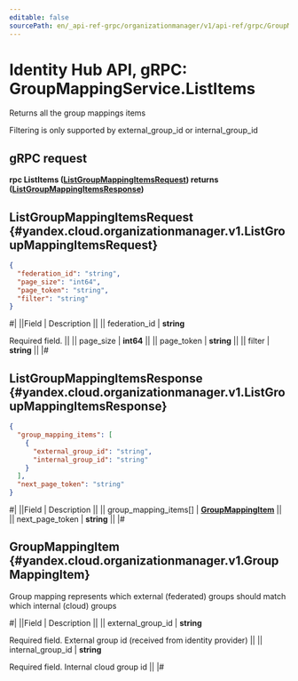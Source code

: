 ```yaml
---
editable: false
sourcePath: en/_api-ref-grpc/organizationmanager/v1/api-ref/grpc/GroupMapping/listItems.md
---
```


# Identity Hub API, gRPC: GroupMappingService.ListItems

Returns all the group mappings items

Filtering is only supported by external_group_id or internal_group_id

## gRPC request

**rpc ListItems ([ListGroupMappingItemsRequest](#yandex.cloud.organizationmanager.v1.ListGroupMappingItemsRequest)) returns ([ListGroupMappingItemsResponse](#yandex.cloud.organizationmanager.v1.ListGroupMappingItemsResponse))**

## ListGroupMappingItemsRequest {#yandex.cloud.organizationmanager.v1.ListGroupMappingItemsRequest}

```json
{
  "federation_id": "string",
  "page_size": "int64",
  "page_token": "string",
  "filter": "string"
}
```

#|
||Field | Description ||
|| federation_id | **string**

Required field.  ||
|| page_size | **int64** ||
|| page_token | **string** ||
|| filter | **string** ||
|#

## ListGroupMappingItemsResponse {#yandex.cloud.organizationmanager.v1.ListGroupMappingItemsResponse}

```json
{
  "group_mapping_items": [
    {
      "external_group_id": "string",
      "internal_group_id": "string"
    }
  ],
  "next_page_token": "string"
}
```

#|
||Field | Description ||
|| group_mapping_items[] | **[GroupMappingItem](#yandex.cloud.organizationmanager.v1.GroupMappingItem)** ||
|| next_page_token | **string** ||
|#

## GroupMappingItem {#yandex.cloud.organizationmanager.v1.GroupMappingItem}

Group mapping represents which external (federated) groups should match which internal (cloud) groups

#|
||Field | Description ||
|| external_group_id | **string**

Required field. External group id (received from identity provider) ||
|| internal_group_id | **string**

Required field. Internal cloud group id ||
|#